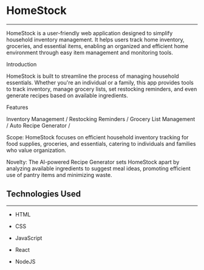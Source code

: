 <h1>HomeStock</h1>
<hr><p>HomeStock is a user-friendly web application designed to simplify household inventory management. It helps users track home inventory, groceries, and essential items, enabling an organized and efficient home environment through easy item management and monitoring tools.</p>
<p>Introduction</p>
<p>HomeStock is built to streamline the process of managing household essentials. Whether you're an individual or a family, this app provides tools to track inventory, manage grocery lists, set restocking reminders, and even generate recipes based on available ingredients.</p>
<p>Features</p>
<p>Inventory Management /
Restocking Reminders /
Grocery List Management /
Auto Recipe Generator /</p>
<p>Scope: HomeStock focuses on efficient household inventory tracking for food supplies, groceries, and essentials, catering to individuals and families who value organization.</p>
<p>Novelty: The AI-powered Recipe Generator sets HomeStock apart by analyzing available ingredients to suggest meal ideas, promoting efficient use of pantry items and minimizing waste.</p><h2>Technologies Used</h2>
<hr><ul>
<li>HTML</li>
</ul><ul>
<li>CSS</li>
</ul><ul>
<li>JavaScript</li>
</ul><ul>
<li>React</li>
</ul><ul>
<li>NodeJS</li>
</ul>

